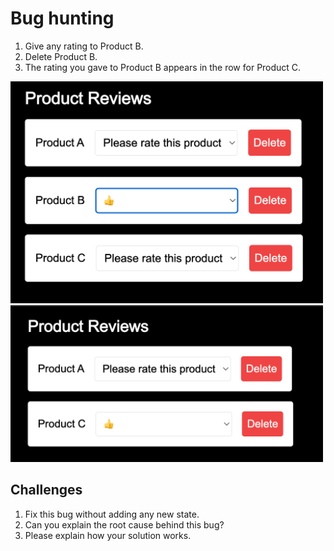 # Bug hunting

1. Give any rating to Product B.
2. Delete Product B.
3. The rating you gave to Product B appears in the row for Product C.

<img src="image.png" width="500"/>
<img src="image-1.png" width="500"/>

## Challenges

1. Fix this bug without adding any new state.
2. Can you explain the root cause behind this bug?
3. Please explain how your solution works.
